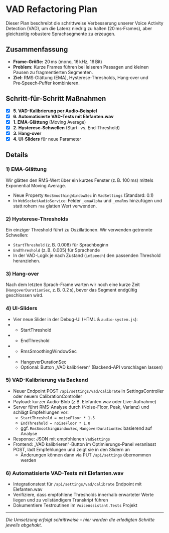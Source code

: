 ﻿# VAD Refactoring Plan

Dieser Plan beschreibt die schrittweise Verbesserung unserer Voice Activity Detection (VAD),
um die Latenz niedrig zu halten (20 ms‑Frames), aber gleichzeitig robustere Sprachsegmente zu erzeugen.

## Zusammenfassung

- **Frame-Größe:** 20 ms (mono, 16 kHz, 16 Bit)
- **Problem:** Kurze Frames führen bei leiseren Passagen und kleinen Pausen zu fragmentierten Segmenten.
- **Ziel:** RMS‑Glättung (EMA), Hysterese‑Thresholds, Hang‑over und Pre‑Speech‑Puffer kombinieren.

## Schritt-für-Schritt Maßnahmen
- [x] **5. VAD-Kalibrierung per Audio-Beispiel**
- [x] **6. Automatisierte VAD-Tests mit Elefanten.wav**
- [x] **1. EMA-Glättung** (Moving Average)
- [x] **2. Hysterese-Schwellen** (Start- vs. End-Threshold)
- [x] **3. Hang-over**
- [x] **4. UI-Sliders** für neue Parameter

## Details

### 1) EMA-Glättung

Wir glätten den RMS-Wert über ein kurzes Fenster (z. B. 100 ms) mittels Exponential Moving Average.
- Neue Property `RmsSmoothingWindowSec` in `VadSettings` (Standard: 0.1)
- In `WebSocketAudioService`: Felder `_emaAlpha` und `_emaRms` hinzufügen und statt rohem `rms` glatten Wert verwenden.

### 2) Hysterese-Thresholds

Ein einziger Threshold führt zu Oszillationen. Wir verwenden getrennte Schwellen:
- `StartThreshold` (z. B. 0.008) für Sprachbeginn
- `EndThreshold` (z. B. 0.005)   für Sprachende
- In der VAD-Logik je nach Zustand (`inSpeech`) den passenden Threshold heranziehen.

### 3) Hang-over

Nach dem letzten Sprach-Frame warten wir noch eine kurze Zeit (`HangoverDurationSec`, z. B. 0.2 s),
bevor das Segment endgültig geschlossen wird.

### 4) UI-Sliders

- Vier neue Slider in der Debug-UI (HTML & `audio-system.js`):
- - StartThreshold
- - EndThreshold
- - RmsSmoothingWindowSec
- - HangoverDurationSec
  - Optional: Button „VAD kalibrieren“ (Backend-API vorschlagen lassen)

### 5) VAD-Kalibrierung via Backend
- Neuer Endpoint POST `/api/settings/vad/calibrate` in SettingsController oder neuem CalibrationController
- Payload: kurzer Audio-Blob (z.B. Elefanten.wav oder Live-Aufnahme)
- Server führt RMS-Analyse durch (Noise-Floor, Peak, Varianz) und schlägt Empfehlungen vor:
  - `StartThreshold = noiseFloor * 1.5`
  - `EndThreshold = noiseFloor * 1.0`
  - ggf. `RmsSmoothingWindowSec`, `HangoverDurationSec` basierend auf Analyse
- Response: JSON mit empfohlenen `VadSettings`
- Frontend: „VAD kalibrieren“-Button im Optimierungs-Panel veranlasst POST, lädt Empfehlungen und zeigt sie in den Slidern an
  - Änderungen können dann via PUT `/api/settings` übernommen werden

### 6) Automatisierte VAD-Tests mit Elefanten.wav
- Integrationstest für `/api/settings/vad/calibrate` Endpoint mit Elefanten.wav
- Verifiziere, dass empfohlene Thresholds innerhalb erwarteter Werte liegen und zu vollständigem Transkript führen
- Dokumentiere Testroutinen im `VoiceAssistant.Tests` Projekt

---

*Die Umsetzung erfolgt schrittweise – hier werden die erledigten Schritte jeweils abgehakt.*